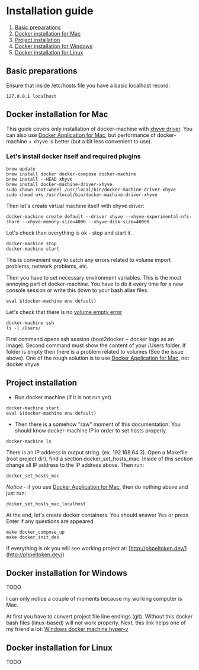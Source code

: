 # Installation guide

1. [Basic preparations](#basic-preparations)
2. [Docker installation for Mac](#docker-installation-for-mac)
3. [Project installation](#project-installation)
4. [Docker installation for Windows](#docker-installation-for-windows)
5. [Docker installation for Linux](#docker-installation-for-linux)

## Basic preparations
Ensure that inside /etc/hosts file you have a basic localhost record:
   
    127.0.0.1 localhost

## Docker installation for Mac

This guide covers only installation of docker-machine with [xhyve driver](https://github.com/zchee/docker-machine-driver-xhyve).
You can also use [Docker Application for Mac](https://docs.docker.com/docker-for-mac/install/#download-docker-for-mac),
but performance of docker-machine + xhyve is better (but a bit less convenient to use).


### Let's install docker itself and required plugins

```shell
brew update
brew install docker docker-compose docker-machine
brew install --HEAD xhyve
brew install docker-machine-driver-xhyve
sudo chown root:wheel /usr/local/bin/docker-machine-driver-xhyve
sudo chmod u+s /usr/local/bin/docker-machine-driver-xhyve
```

Then let's create virtual machine itself with xhyve driver:
```shell
docker-machine create default --driver xhyve --xhyve-experimental-nfs-share --xhyve-memory-size=4000 --xhyve-disk-size=40000
```

Let's check than everything is ok - stop and start it.
```shell
docker-machine stop
docker-machine start
```
This is convenient way to catch any errors related to volume import problems, network problems, etc.

Then you have to set necessary environment variables. This is the most annoying part of docker-machine.
You have to do it every time for a new console session or write this down to your bash alias files.
```shell
eval $(docker-machine env default)
```

Let's check that there is no [volume empty error](https://github.com/zchee/docker-machine-driver-xhyve/issues/136)
```shell
docker-machine ssh
ls -l /Users/
```

First command opens ssh session (boot2docker + docker logo as an image). Second command must show the content of your
/Users folder. If folder is empty then there is a problem related to volumes (See the issue above). One of the rough solution
is to use [Docker Application for Mac](https://docs.docker.com/docker-for-mac/install/#download-docker-for-mac), not docker xhyve. 

## Project installation
* Run docker machine (if it is not run yet)
```shell
docker-machine start
eval $(docker-machine env default)
```

* Then there is a somehow "raw" moment of this documentation. You should know docker-machine IP in order to set hosts properly.
```shell
docker-machine ls
```

There is an IP address in output string. (ex. 192.168.64.3). Open a Makefile (root project dir), find a section 
docker_set_hosts_mac. Inside of this section change all IP address to the IP address above. Then run:
```shell
docker_set_hosts_mac
```

*Notice* - if you use [Docker Application for Mac](https://docs.docker.com/docker-for-mac/install/#download-docker-for-mac),
then do nothing above and just run:
```shell
docker_set_hosts_mac_localhost
```

At the end, let's create docker containers. You should answer Yes or press Enter if any questions are appeared.
```shell
make docker_compose_up
make docker_init_dev
```

If everything is ok you will see working project at:
[http://phpeltoken.dev/](http://phpeltoken.dev/)

## Docker installation for Windows

TODO 

I can only notice a couple of moments because my working computer is Mac.

At first you have to convert project file line endings (git). Without this docker bash files (linux-based) will not work
properly. Next, this link helps one of my friend a lot:
[Windows docker machine hyper-v](https://docs.docker.com/machine/drivers/hyper-v/#example)

## Docker installation for Linux

TODO